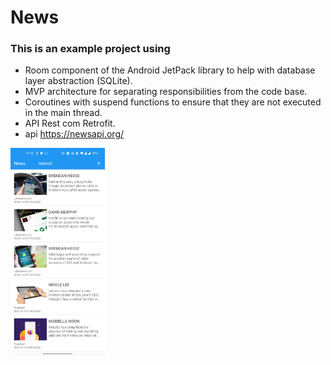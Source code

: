 # News
### This is an example project using

  - Room component of the Android JetPack library to help with database layer abstraction (SQLite).
  - MVP architecture for separating responsibilities from the code base.
  - Coroutines with suspend functions to ensure that they are not executed in the main thread.
  - API Rest com Retrofit.
  - api https://newsapi.org/

<img src="https://github.com/F4bioo/News/blob/master/screen_capture.png" width="30%"></img>
